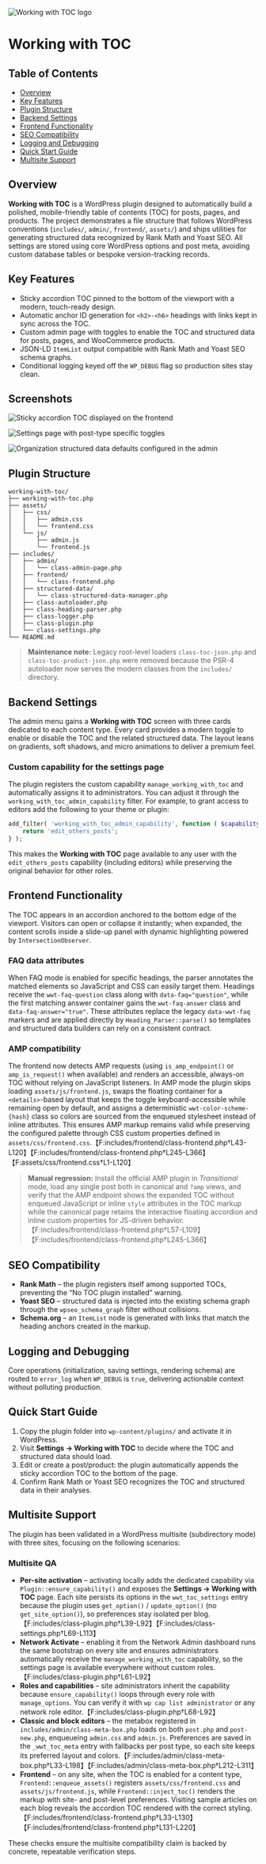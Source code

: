 ![Working with TOC logo](assets/images/www-logo.png)

# Working with TOC

## Table of Contents
- [Overview](#overview)
- [Key Features](#key-features)
- [Plugin Structure](#plugin-structure)
- [Backend Settings](#backend-settings)
- [Frontend Functionality](#frontend-functionality)
- [SEO Compatibility](#seo-compatibility)
- [Logging and Debugging](#logging-and-debugging)
- [Quick Start Guide](#quick-start-guide)
- [Multisite Support](#multisite-support)

## Overview

**Working with TOC** is a WordPress plugin designed to automatically build a polished, mobile-friendly table of contents (TOC) for posts, pages, and products. The project demonstrates a file structure that follows WordPress conventions (`includes/`, `admin/`, `frontend/`, `assets/`) and ships utilities for generating structured data recognized by Rank Math and Yoast SEO.
All settings are stored using core WordPress options and post meta, avoiding custom database tables or bespoke version-tracking records.

## Key Features

- Sticky accordion TOC pinned to the bottom of the viewport with a modern, touch-ready design.
- Automatic anchor ID generation for `<h2>-<h6>` headings with links kept in sync across the TOC.
- Custom admin page with toggles to enable the TOC and structured data for posts, pages, and WooCommerce products.
- JSON-LD `ItemList` output compatible with Rank Math and Yoast SEO schema graphs.
- Conditional logging keyed off the `WP_DEBUG` flag so production sites stay clean.

## Screenshots

![Sticky accordion TOC displayed on the frontend](assets/images/screenshot-1.png)

![Settings page with post-type specific toggles](assets/images/screenshot-2.png)

![Organization structured data defaults configured in the admin](assets/images/screenshot-3.png)

## Plugin Structure

```
working-with-toc/
├── working-with-toc.php
├── assets/
│   ├── css/
│   │   ├── admin.css
│   │   └── frontend.css
│   └── js/
│       ├── admin.js
│       └── frontend.js
├── includes/
│   ├── admin/
│   │   └── class-admin-page.php
│   ├── frontend/
│   │   └── class-frontend.php
│   ├── structured-data/
│   │   └── class-structured-data-manager.php
│   ├── class-autoloader.php
│   ├── class-heading-parser.php
│   ├── class-logger.php
│   ├── class-plugin.php
│   └── class-settings.php
└── README.md
```

> **Maintenance note:** Legacy root-level loaders `class-toc-json.php` and `class-toc-product-json.php` were removed because the
> PSR-4 autoloader now serves the modern classes from the `includes/` directory.

## Backend Settings

The admin menu gains a **Working with TOC** screen with three cards dedicated to each content type. Every card provides a modern toggle to enable or disable the TOC and the related structured data. The layout leans on gradients, soft shadows, and micro animations to deliver a premium feel.

### Custom capability for the settings page

The plugin registers the custom capability `manage_working_with_toc` and automatically assigns it to administrators. You can adjust it through the `working_with_toc_admin_capability` filter. For example, to grant access to editors add the following to your theme or plugin:

```php
add_filter( 'working_with_toc_admin_capability', function ( $capability ) {
    return 'edit_others_posts';
} );
```

This makes the **Working with TOC** page available to any user with the `edit_others_posts` capability (including editors) while preserving the original behavior for other roles.

## Frontend Functionality

The TOC appears in an accordion anchored to the bottom edge of the viewport. Visitors can open or collapse it instantly; when expanded, the content scrolls inside a slide-up panel with dynamic highlighting powered by `IntersectionObserver`.

### FAQ data attributes

When FAQ mode is enabled for specific headings, the parser annotates the matched elements so JavaScript and CSS can easily target them. Headings receive the `wwt-faq-question` class along with `data-faq="question"`, while the first matching answer container gains the `wwt-faq-answer` class and `data-faq-answer="true"`. These attributes replace the legacy `data-wwt-faq` markers and are applied directly by `Heading_Parser::parse()` so templates and structured data builders can rely on a consistent contract.

### AMP compatibility

The frontend now detects AMP requests (using `is_amp_endpoint()` or `amp_is_request()` when available) and renders an accessible, always-on TOC without relying on JavaScript listeners. In AMP mode the plugin skips loading `assets/js/frontend.js`, swaps the floating container for a `<details>`-based layout that keeps the toggle keyboard-accessible while remaining open by default, and assigns a deterministic `wwt-color-scheme-{hash}` class so colors are sourced from the enqueued stylesheet instead of inline attributes. This ensures AMP markup remains valid while preserving the configured palette through CSS custom properties defined in `assets/css/frontend.css`.【F:includes/frontend/class-frontend.php†L43-L120】【F:includes/frontend/class-frontend.php†L245-L366】【F:assets/css/frontend.css†L1-L120】

> **Manual regression:** Install the official AMP plugin in *Transitional* mode, load any single post both in canonical and `?amp` views, and verify that the AMP endpoint shows the expanded TOC without enqueued JavaScript or inline `style` attributes in the TOC markup while the canonical page retains the interactive floating accordion and inline custom properties for JS-driven behavior.【F:includes/frontend/class-frontend.php†L57-L109】【F:includes/frontend/class-frontend.php†L245-L366】

## SEO Compatibility

- **Rank Math** – the plugin registers itself among supported TOCs, preventing the “No TOC plugin installed” warning.
- **Yoast SEO** – structured data is injected into the existing schema graph through the `wpseo_schema_graph` filter without collisions.
- **Schema.org** – an `ItemList` node is generated with links that match the heading anchors created in the markup.

## Logging and Debugging

Core operations (initialization, saving settings, rendering schema) are routed to `error_log` when `WP_DEBUG` is `true`, delivering actionable context without polluting production.

## Quick Start Guide

1. Copy the plugin folder into `wp-content/plugins/` and activate it in WordPress.
2. Visit **Settings → Working with TOC** to decide where the TOC and structured data should load.
3. Edit or create a post/product: the plugin automatically appends the sticky accordion TOC to the bottom of the page.
4. Confirm Rank Math or Yoast SEO recognizes the TOC and structured data in their analyses.

## Multisite Support

The plugin has been validated in a WordPress multisite (subdirectory mode) with three sites, focusing on the following scenarios:

### Multisite QA

- **Per-site activation** – activating locally adds the dedicated capability via `Plugin::ensure_capability()` and exposes the **Settings → Working with TOC** page. Each site persists its options in the `wwt_toc_settings` entry because the plugin uses `get_option()` / `update_option()` (no `get_site_option()`), so preferences stay isolated per blog.【F:includes/class-plugin.php†L39-L92】【F:includes/class-settings.php†L69-L113】
- **Network Activate** – enabling it from the Network Admin dashboard runs the same bootstrap on every site and ensures administrators automatically receive the `manage_working_with_toc` capability, so the settings page is available everywhere without custom roles.【F:includes/class-plugin.php†L61-L92】
- **Roles and capabilities** – site administrators inherit the capability because `ensure_capability()` loops through every role with `manage_options`. You can verify it with `wp cap list administrator` or any network role editor.【F:includes/class-plugin.php†L68-L92】
- **Classic and block editors** – the metabox registered in `includes/admin/class-meta-box.php` loads on both `post.php` and `post-new.php`, enqueueing `admin.css` and `admin.js`. Preferences are saved in the `_wwt_toc_meta` entry with fallbacks per post type, so each site keeps its preferred layout and colors.【F:includes/admin/class-meta-box.php†L33-L198】【F:includes/admin/class-meta-box.php†L212-L311】
- **Frontend** – on any site, when the TOC is enabled for a content type, `Frontend::enqueue_assets()` registers `assets/css/frontend.css` and `assets/js/frontend.js`, while `Frontend::inject_toc()` renders the markup with site- and post-level preferences. Visiting sample articles on each blog reveals the accordion TOC rendered with the correct styling.【F:includes/frontend/class-frontend.php†L33-L130】【F:includes/frontend/class-frontend.php†L131-L220】

These checks ensure the multisite compatibility claim is backed by concrete, repeatable verification steps.
